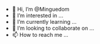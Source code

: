- 👋 Hi, I’m @Minguedom
- 👀 I’m interested in ...
- 🌱 I’m currently learning ...
- 💞️ I’m looking to collaborate on ...
- 📫 How to reach me ...

<!---
Minguedom/Minguedom is a ✨ special ✨ repository because its `README.md` (this file) appears on your GitHub profile.
You can click the Preview link to take a look at your changes.
--->
